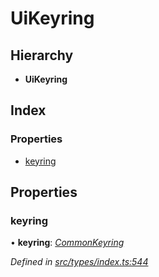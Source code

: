 # UiKeyring

## Hierarchy

* **UiKeyring**

## Index

### Properties

* [keyring](uikeyring.md#keyring)

## Properties

### keyring

• **keyring**: [_CommonKeyring_](../globals.md#commonkeyring)

_Defined in_ [_src/types/index.ts:544_](https://github.com/PolymathNetwork/polymesh-sdk/blob/7362b318/src/types/index.ts#L544)

